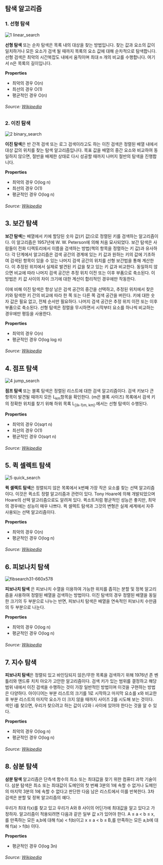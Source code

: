 ## 탐색 알고리즘

### 1. 선형 탐색
![1 linear_search](https://user-images.githubusercontent.com/38908132/49684284-54c6cd80-fb15-11e8-946a-290519ac5588.gif)

**선형 탐색** 또는 순차 탐색은 목록 내의 대상을 찾는 방법입니다. 찾는 값과 요소의 값이 일치하거나 모든 요소가 검색 될 때까지 목록의 요소 값에 대해 순차적으로 탐색합니다. 선형 검색은 최악의 시간복잡도 내에서 움직이며 최대 n 개의 비교를 수행합니다. 여기서 n은 목록의 길이입니다.

__Properties__
* 최악의 경우	O(n)
* 최선의 경우	O(1)
* 평균적인 경우	O(n)

###### Source: [Wikipedia](https://en.wikipedia.org/wiki/Linear_search)

### 2. 이진 탐색
![2 binary_search](https://user-images.githubusercontent.com/38908132/49684281-54c6cd80-fb15-11e8-8d9a-d3928cea5afa.png)

**이진 탐색**은 반 간격 검색 또는 로그 검색이라고도 하는 이진 검색은 정렬된 배열 내에서 대상 값의 위치를 찾는 탐색 알고리즘입니다. 목표 값을 배열의 중간 요소와 비교하여 동일하지 않으면, 절반을 배제한 상태로 다시 성공할 때까지 나머지 절반의 탐색을 진행합니다.

__Properties__
* 최악의 경우	O(log n)
* 최선의 경우	O(1)
* 평균적인 경우	O(log n)

###### Source: [Wikipedia](https://en.wikipedia.org/wiki/Binary_search_algorithm)

## 3. 보간 탐색

**보간 탐색**는 배열에서 키에 할당된 숫자 값(키 값)으로 정렬된 키를 검색하는 알고리즘이다. 이 알고리즘은 1957년에 W. W. Peterson에 의해 처음 묘사되었다. 보간 탐색은 사람들이 전화 디렉토리에서 이름을 검색하는 방법(책의 항목을 정렬하는 키 값)과 유사하다: 각 단계에서 알고리즘은 검색 공간의 경계에 있는 키 값과 원하는 키의 값에 기초하여 검색된 항목이 있을 수 있는 나머지 검색 공간의 위치를 선형 보간법을 통해 계산한다. 이 추정된 위치에서 실제로 발견된 키 값을 찾고 있는 키 값과 비교한다. 동일하지 않으면 비교에 따라 나머지 검색 공간은 추정 위치 이전 또는 이후 부품으로 축소된다. 이 방법은 키 값 사이의 차이 크기에 대한 계산이 합리적인 경우에만 작동한다.

이에 비해 이진 탐색은 항상 남은 검색 공간의 중간을 선택하고, 추정된 위치에서 찾은 키와 탐색한 키 간의 비교에 따라 한 쪽 또는 다른 쪽 검색 공간을 버린다. 키에 대한 숫자 값은 필요 없고, 전체 순서만 필요하다. 나머지 검색 공간은 추정 위치 이전 또는 이후 부품으로 축소된다. 선형 탐색은 정렬을 무시하면서 시작부터 요소를 하나씩 비교하는 경우에만 평등을 사용한다.

__Properties__
* 최악의 경우	O(n)
* 평균적인 경우	O(log log n)

###### Source: [Wikipedia](https://en.wikipedia.org/wiki/Interpolation_search)

## 4. 점프 탐색
![4 jump_search](https://user-images.githubusercontent.com/38908132/49684282-54c6cd80-fb15-11e8-98b3-e3a9108ddf83.jpg)

**점프 탐색** 또는 블록 탐색은 정렬된 리스트에 대한 검색 알고리즘이다. 검색 키보다 큰 항목이 발견될 때까지 모든 L<sub>km</sub>항목을 확인한다. (m은 블록 사이즈) 목록에서 검색 키의 정확한 위치를 찾기 위해 하위 목록 L<sub>[(k-1)m, km]</sub>.에서는 선형 탐색이 수행된다.

__Properties__
* 최악의 경우	O(sqrt n)
* 최선의 경우	O(1)
* 평균적인 경우	O(sqrt n)

###### Source: [Wikipedia](https://en.wikipedia.org/wiki/Jump_search)

## 5. 퀵 셀렉트 탐색
![5 quick_search](https://user-images.githubusercontent.com/38908132/49684283-54c6cd80-fb15-11e8-802f-257c4f85c5fb.gif)

**퀵 셀렉트 탐색**은 정렬되지 않은 목록에서 k번째 가장 작은 요소를 찾는 선택 알고리즘이다. 이것은 퀵소트 정렬 알고리즘과 관련이 있다. Tony Hoare에 의해 개발되었으며 Hoare의 선택 알고리즘으로도 알려져 있다. 퀵소트처럼 평균적인 성능은 좋지만, 최악의 경우에는 성능이 매우 나쁘다. 퀵 셀렉트 탐색과 그것의 변형은 실제 세계에서 자주 사용되는 선택 알고리즘이다.

__Properties__
* 최악의 경우 O(n)
* 평균적인 경우	O(log n)

###### Source: [Wikipedia](https://en.wikipedia.org/wiki/Quickselect)

## 6. 피보나치 탐색
![fibsearch31-660x578](https://user-images.githubusercontent.com/38908132/49605746-b7648000-f9d4-11e8-8d08-6879863aa30b.png)
 
 **피보나치 탐색** 은 피보나치 수열을 이용하여 가능한 위치를 좁히는 분할 및 정복 알고리즘을 사용하여 정렬된 배열을 검색하는 방법이다. 이진 탐색의 경우 정렬된 배열을 동일한 크기의 두 부분으로 나누는 반면, 피보나치 탐색은 배열을 연속적인 피보나치 수만큼의 두 부분으로 나눈다.

__Properties__
* 최악의 경우	O(log n)
* 평균적인 경우 O(log n)

 ###### Source: [Wikipedia](https://en.wikipedia.org/wiki/Fibonacci_search_technique)
 
## 7. 지수 탐색

**피보나치 탐색**은 정렬되 있고 바인딩되지 않은/무한 목록을 검색하기 위해 1976년 존 벤틀리와 앤드류 치치 야오가 고안한 알고리즘이다. 검색 키가 있는 범위를 결정하고 해당 범위 내에서 이진 검색을 수행하는 것이 가장 일반적인 방법이며 이것을 구현하는 방법은 다양하다. 
아이디어는 부분 리스트의 크기를 1로 시작하고 마지막 요소를 x와 비교한 후 부분 리스트의 마지막 요소가 더 크지 않을 때까지 사이즈 2를 시도해 보는 것이다. 색인 i를 찾으면, 우리가 찾으려고 하는 값이 i/2와 i 사이에 있어야 한다는 것을 알 수 있다.
 
 __Properties__
* 최악의 경우	O(log n)
* 평균적인 경우	O(log n)

 ###### Source: [Wikipedia](https://en.wikipedia.org/wiki/Exponential_search)
 
## 8. 삼분 탐색

**삼분 탐색** 알고리즘은 단측색 함수의 최소 또는 최대값을 찾기 위한 컴퓨터 과학 기술이다. 삼분 탐색은 최소 또는 최대값이 도메인의 첫 번째 3분의 1에 속할 수 없거나 도메인의 마지막 3분의 1에 속할 수 없다고 판단한 다음 남은 리스트에서 이를 반복한다. 3차 검색은 분할 및 정복 알고리즘의 예다.

우리가 최대 f(x)를 찾고 있고 우리가 A와 B 사이의 어딘가에 최대값을 알고 있다고 가정하자. 알고리즘이 적용되려면 다음과 같은 일부 값 x가 있어야 한다.
A ≤ a < b ≤ x, 를 만족하는 모든 a,b에 대해 f(a) < f(b)이고
x ≤ a < b ≤ B,를 만족하는 모든 a,b에 대해 f(a) > f(b) 이다.

 __Properties__
* 평균적인 경우	O(log 3n)

 ###### Source: [Wikipedia](https://en.wikipedia.org/wiki/Ternary_search)
 
